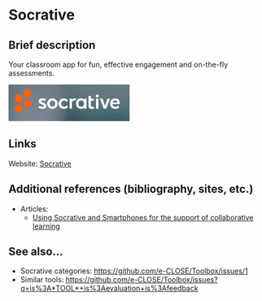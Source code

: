 # Socrative

## Brief description

Your classroom app for fun, effective engagement and on-the-fly assessments.

![](images/socrative.png)

## Links

Website: [Socrative](https://www.socrative.com/)


## Additional references (bibliography, sites, etc.)

+ Articles:
    - [Using Socrative and Smartphones for the support of collaborative learning](https://arxiv.org/abs/1501.01276)


## See also...

+ Socrative categories: https://github.com/e-CLOSE/Toolbox/issues/1
+ Similar tools: https://github.com/e-CLOSE/Toolbox/issues?q=is%3A*TOOL*+is%3Aevaluation+is%3Afeedback

